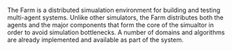 The Farm is a distributed simualation environment for building and testing multi-agent systems.  Unlike other simulators, the Farm distributes both the agents and the major components that form the core of the simualtor in order to avoid simulation bottlenecks.  A number of domains and algorithms are already implemented and available as part of the system.